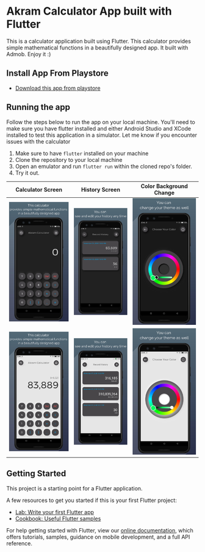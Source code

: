 # Akram Calculator App built with Flutter

This is a calculator application built using Flutter.
This calculator provides simple mathematical functions in a beautifully designed app. 
It built with Admob. 
Enjoy it :)

## Install App From Playstore
- [Download this app from playstore](https://play.google.com/store/apps/details?id=com.akramghaleb.akramcalculator)
## Running the app

Follow the steps below to run the app on your local machine.
You'll need to make sure you have flutter installed and either Android Studio and XCode installed to test this application in a simulator.
Let me know if you encounter issues with the calculator

1. Make sure to have `flutter` installed on your machine
2. Clone the repository to your local machine
3. Open an emulator and run `flutter run` within the cloned repo's folder.
4. Try it out.

| Calculator Screen | History Screen | Color Background Change |
| --- | --- | ---|
| ![image](Images/1.1.jpg) | ![history](Images/2.1.jpg) | ![bg](Images/3.1.jpg) |
| ![image](Images/1.2.jpg) | ![history](Images/2.2.jpg) | ![bg](Images/3.2.jpg) |


## Getting Started

This project is a starting point for a Flutter application.

A few resources to get you started if this is your first Flutter project:

- [Lab: Write your first Flutter app](https://flutter.dev/docs/get-started/codelab)
- [Cookbook: Useful Flutter samples](https://flutter.dev/docs/cookbook)

For help getting started with Flutter, view our
[online documentation](https://flutter.dev/docs), which offers tutorials,
samples, guidance on mobile development, and a full API reference.
